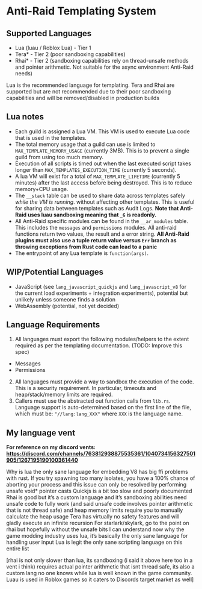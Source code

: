 # Anti-Raid Templating System

## Supported Languages

- Lua (luau / Roblox Lua) - Tier 1
- Tera* - Tier 2 (poor sandboxing capabilities)
- Rhai* - Tier 2 (sandboxing capabilities rely on thread-unsafe methods and pointer arithmetic. Not suitable for the async environment Anti-Raid needs)

Lua is the recommended language for templating. Tera and Rhai are supported but are not recommended due to their poor sandboxing capabilities and will be removed/disabled in production builds

## Lua notes

- Each guild is assigned a Lua VM. This VM is used to execute Lua code that is used in the templates.
- The total memory usage that a guild can use is limited to ``MAX_TEMPLATE_MEMORY_USAGE`` (currently 3MB). This is to prevent a single guild from using too much memory.
- Execution of all scripts is timed out when the last executed script takes longer than ``MAX_TEMPLATES_EXECUTION_TIME`` (currently 5 seconds).
- A lua VM will exist for a total of ``MAX_TEMPLATE_LIFETIME`` (currently 5 minutes) after the last access before being destroyed. This is to reduce memory+CPU usage.
- The ``__stack`` table can be used to share data across templates safely *while the VM is running*. without affecting other templates. This is useful for sharing data between templates such as Audit Logs. **Note that Anti-Raid uses luau sandboxing meaning that `_G` is readonly.**
- All Anti-Raid specific modules can be found in the ``__ar_modules`` table. This includes the ``messages`` and ``permissions`` modules. All anti-raid functions return two values, the result and a error string. **All Anti-Raid plugins must also use a tuple return value versus ``Err`` branch as throwing exceptions from Rust code can lead to a panic**
- The entrypoint of any Lua template is ``function(args)``. 

## WIP/Potential Languages

- JavaScript (see ``lang_javascript_quickjs`` and ``lang_javascript_v8`` for the current load experiments + integration experiments), potential but unlikely unless someone finds a solution
- WebAssembly (potential, not yet decided)

## Language Requirements

1. All languages must export the following modules/helpers to the extent required as per the templating documentation. (TODO: Improve this spec)

- Messages
- Permissions

2. All languages must provide a way to sandbox the execution of the code. This is a security requirement. In particular, timeouts and heap/stack/memory limits are required.
3. Callers must use the abstracted out function calls from ``lib.rs``. Language support is auto-determined based on the first line of the file, which must be: ``"//lang:lang_XXX"`` where ``XXX`` is the language name.

## My language vent

**For reference on my discord vents: https://discord.com/channels/763812938875535361/1040734156327501905/1267195190100361440**

Why is lua the only sane language for embedding
V8 has big ffi problems with rust. If you try spawning too many isolates, you have a 100% chance of aborting your process and this issue can only be resolved by performing unsafe void* pointer casts 
Quickjs is a bit too slow and poorly documented 
Rhai is good but it’s a custom language and it’s sandboxing abilities need unsafe code to fully work (and said unsafe code involves pointer arithmetic that is not thread safe) and heap memory limits require you to manually calculate the heap usage 
Tera has virtually no safety features and will gladly execute an infinite recursion
For starlark/skylark, go to the point on rhai but hopefully without the unsafe bits
I can understand now why the game modding industry uses lua, it’s basically the only sane language for handling user input
Lua is legit the only sane scripting language on this entire list

[rhai is not only slower than lua, its sandboxing (i said it above here too in a vent i think) requires actual pointer arithmetic that isnt thread safe, its also a custom lang no one knows while lua is well known in the game community. Luau is used in Roblox games so it caters to Discords target market as well]